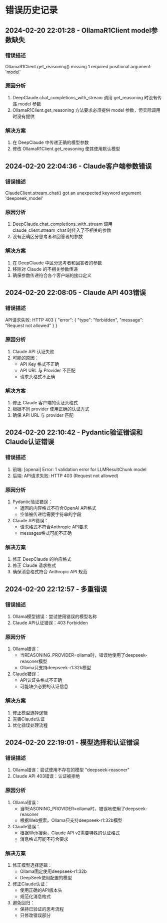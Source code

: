 # 错误历史记录

## 2024-02-20 22:01:28 - OllamaR1Client model参数缺失

### 错误描述
OllamaR1Client.get_reasoning() missing 1 required positional argument: 'model'

### 原因分析
1. DeepClaude.chat_completions_with_stream 调用 get_reasoning 时没有传递 model 参数
2. OllamaR1Client.get_reasoning 方法要求必须提供 model 参数，但实际调用时没有提供

### 解决方案
1. 在 DeepClaude 中传递正确的模型参数
2. 修改 OllamaR1Client.get_reasoning 使其使用默认模型

## 2024-02-20 22:04:36 - Claude客户端参数错误

### 错误描述
ClaudeClient.stream_chat() got an unexpected keyword argument 'deepseek_model'

### 原因分析
1. DeepClaude.chat_completions_with_stream 调用 claude_client.stream_chat 时传入了不相关的参数
2. 没有正确区分思考者和回答者的参数

### 解决方案
1. 在 DeepClaude 中区分思考者和回答者的参数
2. 移除对 Claude 的不相关参数传递
3. 确保参数传递符合各个客户端的接口定义

## 2024-02-20 22:08:05 - Claude API 403错误

### 错误描述
API请求失败: HTTP 403
{
  "error": {
    "type": "forbidden",
    "message": "Request not allowed"
  }
}

### 原因分析
1. Claude API 认证失败
2. 可能的原因：
   - API Key 格式不正确
   - API URL 与 Provider 不匹配
   - 请求头格式不正确

### 解决方案
1. 修正 Claude 客户端的认证头格式
2. 根据不同 provider 使用正确的认证方式
3. 确保 API URL 与 provider 匹配

## 2024-02-20 22:10:42 - Pydantic验证错误和Claude认证错误

### 错误描述
1. 前端: [openai] Error: 1 validation error for LLMResultChunk model
2. 后端: API请求失败: HTTP 403 (Request not allowed)

### 原因分析
1. Pydantic验证错误：
   - 返回的内容格式不符合OpenAI API格式
   - 空值被传递给需要字符串的字段
2. Claude API错误：
   - 请求格式不符合Anthropic API要求
   - messages格式可能不正确

### 解决方案
1. 修正 DeepClaude 的响应格式
2. 修正 Claude 请求格式
3. 确保消息格式符合 Anthropic API 规范

## 2024-02-20 22:12:57 - 多重错误

### 错误描述
1. Ollama模型错误：尝试使用错误的模型名称
2. Claude API认证错误：403 Forbidden

### 原因分析
1. Ollama错误：
   - 当REASONING_PROVIDER=ollama时，错误地使用了deepseek-reasoner模型
   - Ollama只支持deepseek-r1:32b模型
2. Claude错误：
   - API认证头格式不正确
   - 可能缺少必要的认证信息

### 解决方案
1. 修正模型选择逻辑
2. 完善Claude认证
3. 优化错误处理流程

## 2024-02-20 22:19:01 - 模型选择和认证错误

### 错误描述
1. Ollama错误：尝试使用不存在的模型 "deepseek-reasoner"
2. Claude API 403错误：认证被拒绝

### 原因分析
1. Ollama错误：
   - 当REASONING_PROVIDER=ollama时，错误地使用了deepseek-reasoner
   - 根据Web搜索，Ollama只支持deepseek-r1:32b模型
2. Claude错误：
   - 根据Web搜索，Claude API v2需要特殊的认证格式
   - 消息格式可能不符合要求

### 解决方案
1. 修正模型选择逻辑：
   - Ollama固定使用deepseek-r1:32b
   - DeepSeek使用配置的模型
2. 修正Claude认证：
   - 使用正确的API版本头
   - 规范化消息格式
3. 避免回归：
   - 保持已验证的思考流程
   - 只修改错误部分
